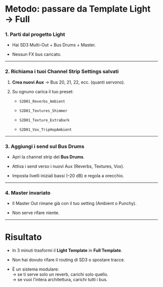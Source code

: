 
# Metodo: passare da Template Light → Full

### 1. Parti dal progetto Light

- Hai SD3 Multi-Out + Bus Drums + Master.  
    
- Nessun FX bus caricato.  
    

---

### 2. Richiama i tuoi Channel Strip Settings salvati

1. **Crea nuovi Aux** → Bus 20, 21, 22, ecc. (quanti servono).
    
2. Su ognuno carica il tuo preset:
    
    - `S2D01_Reverbs_Ambient`  
        
    - `S2D01_Textures_Shimmer`  
        
    - `S2D01_Texture_ExtraDark`  
        
    - `S2D01_Vox_TripHopAmbient`  
        

---

### 3. Aggiungi i send sul Bus Drums

- Apri la channel strip del **Bus Drums**.  
    
- Attiva i send verso i nuovi Aux (Reverbs, Textures, Vox).  
    
- Imposta livelli iniziali bassi (–20 dB) e regola a orecchio.  
    

---

### 4. Master invariato

- Il Master Out rimane già con il tuo setting (Ambient o Punchy).  
    
- Non serve rifare niente.  
    

---

# Risultato

- In 3 minuti trasformi il **Light Template** in **Full Template**.  
    
- Non hai dovuto rifare il routing di SD3 o spostare tracce.  
    
- È un sistema modulare:  
    -> se ti serve solo un reverb, carichi solo quello.  
    -> se vuoi l’intera architettura, carichi tutti i bus.  
    
